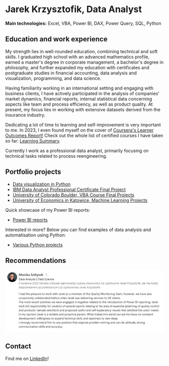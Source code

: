 # Jarek Krzysztofik, Data Analyst

**Main technologies:** Excel, VBA, Power BI, DAX, Power Query, SQL, Python

## Education and work experience
My strength lies in well-rounded education, combining technical and soft skills. I graduated high school with an advanced mathematics profile, earned a master's degree in corporate management, a bachelor's degree in philosophy, and further expanded my education with certificates and postgraduate studies in financial accounting, data analysis and visualization, programming, and data science.

Having familiarity working in an international setting and engaging with business clients, I have actively participated in the analysis of companies' market dynamics, financial reports, internal statistical data concerning aspects like team and process efficiency, as well as product quality. At present, my focus lies in working with extensive datasets derived from the insurance industry.

Dedicating a lot of time to learning and self-improvement is very important to me. In 2023, I even found myself on the cover of [Coursera's Learner Outcomes Report!](https://about.coursera.org/press/wp-content/uploads/2023/05/Learner-Outcomes-Report-2023.pdf) Check out the whole list of certified courses I have taken so far: [Learning Summary](https://1drv.ms/x/s!Asu92SuE406khwgNgWzx-YnCGNT_?e=PKDuW7).

Currently I work as a professional data analyst, primarily focusing on technical tasks related to process reengineering.

## Portfolio projects

- [Data visualization in Python](https://github.com/jarsonX/data_vis_in_Python)
- [IBM Data Analyst Professional Certificate Final Project](https://github.com/jarsonX/ibm_da_cert_final_project)
- [University of Colorado Boulder, VBA Course Final Projects](https://github.com/jarsonX/vba_uoc)
- [University of Economics in Katowice, Machine Learning Projects](https://github.com/jarsonX/ml_university_project)

Quick showcase of my Power BI reports:
- [Power BI reports](https://github.com/jarsonX/portfolio/tree/main/Power_BI_projects_showcase)

Interested in more? Below you can find examples of data analysis and automatisation using Python:
- [Various Python projects](https://github.com/jarsonX/Data_Analysis)

## Recommendations

![PwC_PowerBI_projects](https://github.com/jarsonX/portfolio/blob/main/Recommendation_PwC_PowerBI.JPG?raw=true)

## Contact
Find me on [LinkedIn](https://www.linkedin.com/in/jarek-krzysztofik-data-analyst)!